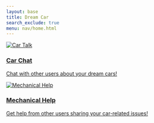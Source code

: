 ```yaml
---
layout: base
title: Dream Car 
search_exclude: true
menu: nav/home.html
---
```


<section id="featured-cars" class="pb-20 bg-gray-100 h-screen flex items-center">
    <div class="w-full grid items-stretch justify-center space-x-4 h-full grid-cols-2">
        <!-- Car Talk Card -->
        <a href="{{site.baseurl}}/car-talk" class=" h-full bg-white rounded-lg shadow-lg overflow-hidden transform transition-transform duration-500 hover:shadow-inner">
            <img src="https://exclusivecarregistry.com/render-images?imgid=262153" alt="Car Talk" class="w-full h-3/4 object-cover">
            <div class="p-6">
                <h3 class="text-3xl font-bold mb-2">Car Chat</h3>
                <p class="text-xl text-gray-700">Chat with other users about your dream cars!</p>
            </div>
        </a>
        <!-- Mechanical Help Card -->
        <a href="{{site.baseurl}}/mechanical-help" class="h-full bg-white rounded-lg shadow-lg overflow-hidden transform transition-transform duration-500 hover:shadow-inner">
            <img src="https://img.freepik.com/free-vector/pliers-hammer-screwdriver-cartoon-icon-illustration-tools-object-icon-concept-isolated-flat-cartoon-style_138676-2155.jpg" alt="Mechanical Help" class="w-full h-3/4 object-cover">
            <div class="p-6">
                <h3 class="text-3xl font-bold mb-2">Mechanical Help</h3>
                <p class="text-xl text-gray-700">Get help from other users sharing your car-related issues!</p>
            </div>
        </a>
    </div>
</section>

